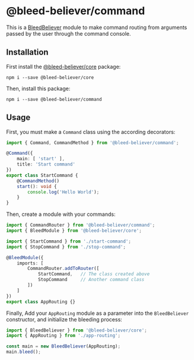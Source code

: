 # @bleed-believer/command

This is a [BleedBeliever](https://www.npmjs.com/package/@bleed-believer/core) module to make command routing from arguments passed by the user through the command console.

## Installation

First install the [@bleed-believer/core](https://www.npmjs.com/package/@bleed-believer/core) package:
```npm
npm i --save @bleed-believer/core
```

Then, install this package:
```npm
npm i --save @bleed-believer/command
```

## Usage

First, you must make a `Command` class using the according decorators:
```ts
import { Command, CommandMethod } from '@bleed-believer/command';

@Command({
    main: [ 'start' ],
    title: 'Start command'
})
export class StartCommand {
    @CommandMethod()
    start(): void {
        console.log('Hello World');
    }
}
```

Then, create a module with your commands:
```ts
import { CommandRouter } from '@bleed-believer/command';
import { BleedModule } from '@bleed-believer/core';

import { StartCommand } from './start-command';
import { StopCommand } from './stop-command';

@BleedModule({
    imports: [
        CommandRouter.addToRouter([
            StartCommand,   // The class created above
            StopCommand     // Another command class
        ])
    ]
})
export class AppRouting {}
```

Finally, Add your `AppRouting` module as a parameter into the `BleedBeliever` constructor, and initialize the bleeding process:
```ts
import { BleedBeliever } from '@bleed-believer/core';
import { AppRouting } from './app-routing';

const main = new BleedBeliever(AppRouting);
main.bleed();
```
